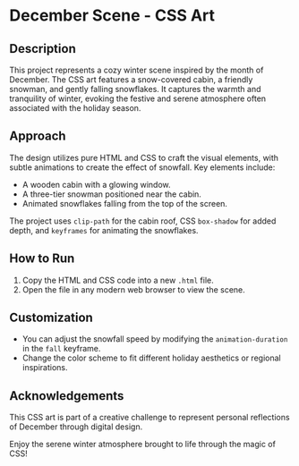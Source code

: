 # December Scene - CSS Art

## Description
This project represents a cozy winter scene inspired by the month of December. The CSS art features a snow-covered cabin, a friendly snowman, and gently falling snowflakes. It captures the warmth and tranquility of winter, evoking the festive and serene atmosphere often associated with the holiday season.

## Approach
The design utilizes pure HTML and CSS to craft the visual elements, with subtle animations to create the effect of snowfall. Key elements include:
- A wooden cabin with a glowing window.
- A three-tier snowman positioned near the cabin.
- Animated snowflakes falling from the top of the screen.

The project uses `clip-path` for the cabin roof, CSS `box-shadow` for added depth, and `keyframes` for animating the snowflakes.

## How to Run
1. Copy the HTML and CSS code into a new `.html` file.
2. Open the file in any modern web browser to view the scene.

## Customization
- You can adjust the snowfall speed by modifying the `animation-duration` in the `fall` keyframe.
- Change the color scheme to fit different holiday aesthetics or regional inspirations.

## Acknowledgements
This CSS art is part of a creative challenge to represent personal reflections of December through digital design.

Enjoy the serene winter atmosphere brought to life through the magic of CSS!

